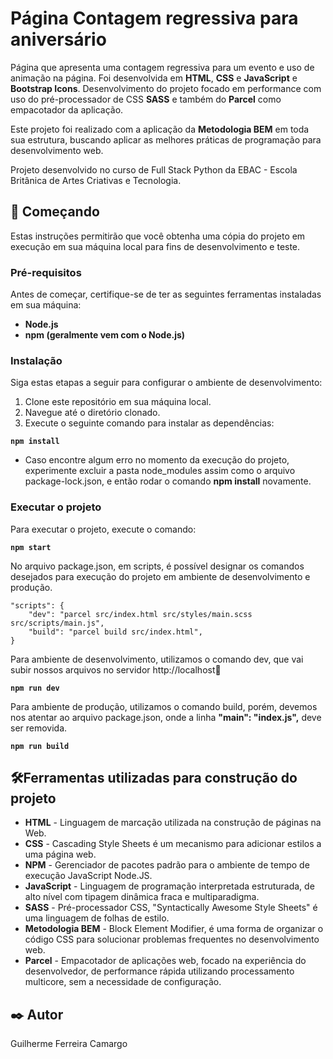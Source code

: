 # Página Contagem regressiva para aniversário

Página que apresenta uma contagem regressiva para um evento e uso de animação na página. Foi desenvolvida em **HTML**, **CSS** e **JavaScript** e **Bootstrap Icons**. Desenvolvimento do projeto focado em performance com uso do pré-processador de CSS **SASS** e também do **Parcel** como empacotador da aplicação.

Este projeto foi realizado com a aplicação da **Metodologia BEM** em toda sua estrutura, buscando aplicar as melhores práticas de programação para desenvolvimento web.

Projeto desenvolvido no curso de Full Stack Python da EBAC - Escola Britânica de Artes Criativas e Tecnologia.

## 🚀 Começando

Estas instruções permitirão que você obtenha uma cópia do projeto em execução em sua máquina local para fins de desenvolvimento e teste.

### Pré-requisitos

Antes de começar, certifique-se de ter as seguintes ferramentas instaladas em sua máquina:

- **Node.js**
- **npm (geralmente vem com o Node.js)**

### Instalação

Siga estas etapas a seguir para configurar o ambiente de desenvolvimento:

1. Clone este repositório em sua máquina local.
2. Navegue até o diretório clonado.
3. Execute o seguinte comando para instalar as dependências:

  **``npm install``**

* Caso encontre algum erro no momento da execução do projeto, experimente excluir a pasta node_modules assim como o arquivo package-lock.json,
e então rodar o comando **npm install** novamente.

### Executar o projeto

Para executar o projeto, execute o comando:

  **``npm start``**

No arquivo package.json, em scripts, é possível designar os comandos desejados para execução do projeto em ambiente de desenvolvimento e produção.

    "scripts": {
        "dev": "parcel src/index.html src/styles/main.scss src/scripts/main.js",
        "build": "parcel build src/index.html",
    }

Para ambiente de desenvolvimento, utilizamos o comando dev, que vai subir nossos arquivos no servidor http://localhost:1234:
 
  **``npm run dev``**

Para ambiente de produção, utilizamos o comando build, porém, devemos nos atentar ao arquivo package.json, onde a linha **"main": "index.js",** deve ser removida.

  **``npm run build``**

## 🛠️Ferramentas utilizadas para construção do projeto

* **HTML** - Linguagem de marcação utilizada na construção de páginas na Web.
* **CSS** - Cascading Style Sheets é um mecanismo para adicionar estilos a uma página web.
* **NPM** - Gerenciador de pacotes padrão para o ambiente de tempo de execução JavaScript Node.JS.
* **JavaScript** - Linguagem de programação interpretada estruturada, de alto nível com tipagem dinâmica fraca e multiparadigma.
* **SASS** - Pré-processador CSS, "Syntactically Awesome Style Sheets" é uma linguagem de folhas de estilo.
* **Metodologia BEM** - Block Element Modifier, é uma forma de organizar o código CSS para solucionar problemas frequentes no desenvolvimento web.
* **Parcel** - Empacotador de aplicações web, focado na experiência do desenvolvedor, de performance rápida utilizando processamento multicore, sem a necessidade de configuração.

## ✒️ Autor

Guilherme Ferreira Camargo
